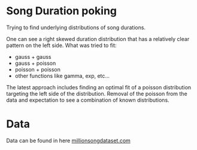 # Song Duration poking
Trying to find underlying distributions of song durations.

One can see a right skewed duration distribution that has a relatively clear pattern on the left side.
What was tried to fit:
- gauss + gauss
- gauss + poisson
- poisson + poisson
- other functions like gamma, exp, etc...

The latest approach includes finding an optimal fit of a poisson distribution targeting the left side of the distribution. Removal of the poisson from the data and expectation to see a combination of known distributions.
# Data
Data can be found in here [millionsongdataset.com](http://millionsongdataset.com/sites/default/files/AdditionalFiles/msd_summary_file.h5)
